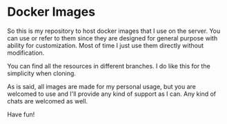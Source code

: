 # Docker Images

So this is my repository to host docker images that I use on the server. You can use or refer to them since they are designed for general purpose with ability for customization. Most of time I just use them directly without modification.

You can find all the resources in different branches. I do like this for the simplicity when cloning.

As is said, all images are made for my personal usage, but you are welcomed to use and I'll provide any kind of support as I can. Any kind of chats are welcomed as well.

Have fun!

